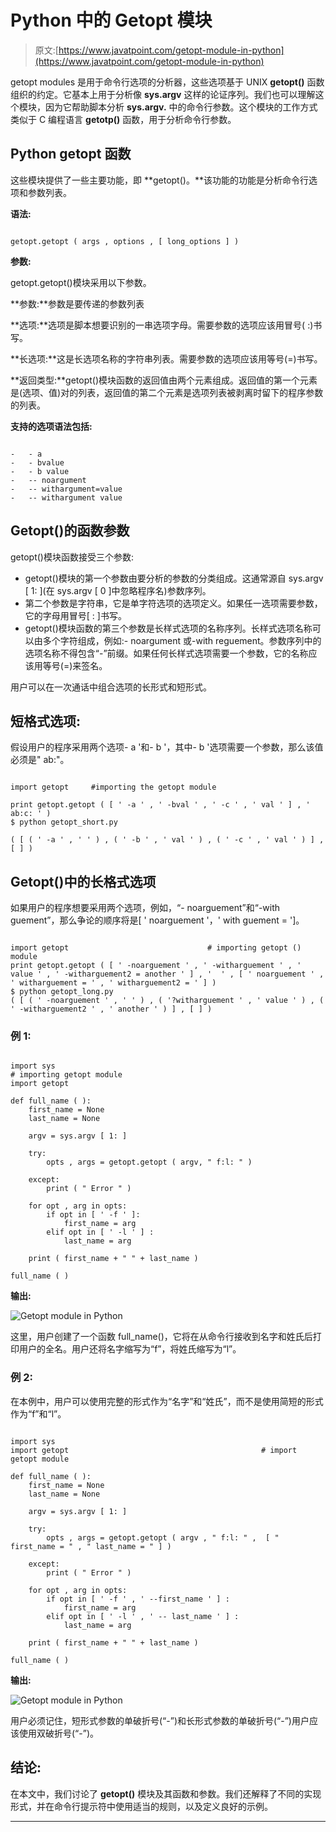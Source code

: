 # Python 中的 Getopt 模块

> 原文:[https://www.javatpoint.com/getopt-module-in-python](https://www.javatpoint.com/getopt-module-in-python)

getopt modules 是用于命令行选项的分析器，这些选项基于 UNIX **getopt()** 函数组织的约定。它基本上用于分析像 **sys.argv** 这样的论证序列。我们也可以理解这个模块，因为它帮助脚本分析 **sys.argv.** 中的命令行参数。这个模块的工作方式类似于 C 编程语言 **getotp()** 函数，用于分析命令行参数。

## Python getopt 函数

这些模块提供了一些主要功能，即 **getopt()。**该功能的功能是分析命令行选项和参数列表。

**语法:**

```

getopt.getopt ( args , options , [ long_options ] )

```

**参数:**

getopt.getopt()模块采用以下参数。

**参数:**参数是要传递的参数列表

**选项:**选项是脚本想要识别的一串选项字母。需要参数的选项应该用冒号( :)书写。

**长选项:**这是长选项名称的字符串列表。需要参数的选项应该用等号(=)书写。

**返回类型:**getopt()模块函数的返回值由两个元素组成。返回值的第一个元素是(选项、值)对的列表，返回值的第二个元素是选项列表被剥离时留下的程序参数的列表。

**支持的选项语法包括:**

```

-	- a
-	- bvalue
-	- b value
-	-- noargument
-	-- withargument=value
-	-- withargument value

```

## Getopt()的函数参数

getopt()模块函数接受三个参数:

*   getopt()模块的第一个参数由要分析的参数的分类组成。这通常源自 sys.argv [ 1: ](在 sys.argv [ 0 ]中忽略程序名)参数序列。
*   第二个参数是字符串，它是单字符选项的选项定义。如果任一选项需要参数，它的字母用冒号[ : ]书写。
*   getopt()模块函数的第三个参数是长样式选项的名称序列。长样式选项名称可以由多个字符组成，例如:- noargument 或-with reguement。参数序列中的选项名称不得包含“-”前缀。如果任何长样式选项需要一个参数，它的名称应该用等号(=)来签名。

用户可以在一次通话中组合选项的长形式和短形式。

## 短格式选项:

假设用户的程序采用两个选项- a '和- b '，其中- b '选项需要一个参数，那么该值必须是" ab:"。

```

import getopt     #importing the getopt module

print getopt.getopt ( [ ' -a ' , ' -bval ' , ' -c ' , ' val ' ] , ' ab:c: ' )
$ python getopt_short.py

( [ ( ' -a ' , ' ' ) , ( ' -b ' , ' val ' ) , ( ' -c ' , ' val ' ) ] , [ ] )

```

## Getopt()中的长格式选项

如果用户的程序想要采用两个选项，例如，“- noarguement”和“-with guement”，那么争论的顺序将是[ ' noarguement '，' with guement = ']。

```

import getopt                               # importing getopt () module
print getopt.getopt ( [ ' -noarguement ' , ' -witharguement ' , ' value ' , ' -witharguement2 = another ' ] , '  ' , [ ' noarguement ' , ' witharguement = ' , ' witharguement2 = ' ] )
$ python getopt_long.py
( [ ( ' -noarguement ' , ' ' ) , ( '?witharguement ' , ' value ' ) , ( ' -witharguement2 ' , ' another ' ) ] , [ ] )

```

### 例 1:

```

import sys                                                 
# importing getopt module                         
import getopt  

def full_name ( ): 
    first_name = None
    last_name = None

    argv = sys.argv [ 1: ] 

    try: 
        opts , args = getopt.getopt ( argv, " f:l: " ) 

    except: 
        print ( " Error " ) 

    for opt , arg in opts: 
        if opt in [ ' -f ' ]: 
            first_name = arg 
        elif opt in [ ' -l ' ] : 
            last_name = arg 

    print ( first_name + " " + last_name ) 

full_name ( ) 

```

**输出:**

![Getopt module in Python](img/cdd1f6a5173a3b2c3791aedce4aeef93.png)

这里，用户创建了一个函数 full_name()，它将在从命令行接收到名字和姓氏后打印用户的全名。用户还将名字缩写为“f”，将姓氏缩写为“l”。

### 例 2:

在本例中，用户可以使用完整的形式作为“名字”和“姓氏”，而不是使用简短的形式作为“f”和“l”。

```

import sys                                                 
import getopt                                           # import getopt module         

def full_name ( ): 
    first_name = None
    last_name = None

    argv = sys.argv [ 1: ] 

    try: 
        opts , args = getopt.getopt ( argv , " f:l: " ,  [ " first_name = " , " last_name = " ] ) 

    except: 
        print ( " Error " ) 

    for opt , arg in opts: 
        if opt in [ ' -f ' , ' --first_name ' ] : 
            first_name = arg 
        elif opt in [ ' -l ' , ' -- last_name ' ] : 
            last_name = arg 

    print ( first_name + " " + last_name ) 

full_name ( ) 

```

**输出:**

![Getopt module in Python](img/219fdba2c73e04e9a8dbd8ddc5b64b2f.png)

用户必须记住，短形式参数的单破折号(“-”)和长形式参数的单破折号(“-”)用户应该使用双破折号(“-”)。

## 结论:

在本文中，我们讨论了 **getopt()** 模块及其函数和参数。我们还解释了不同的实现形式，并在命令行提示符中使用适当的规则，以及定义良好的示例。

* * *